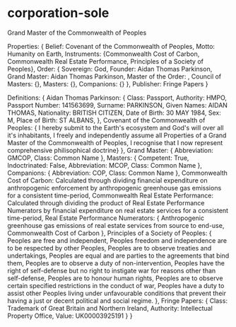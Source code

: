 # corporation-sole
Grand Master of the Commonwealth of Peoples

Properties:
  {
  Belief: Covenant of the Commonwealth of Peoples,
  Motto: Humanity on Earth,
  Instruments: 
    {Commonwealth Cost of Carbon,
    Commonwealth Real Estate Performance,
    Principles of a Society of Peoples},
  Order: 
    {
    Sovereign: God,
    Founder: Aidan Thomas Parkinson,
    Grand Master: Aidan Thomas Parkinson,
    Master of the Order: ,
    Council of Masters: {},
    Masters: {},
    Companions: {}
  },
  Publisher: Fringe Papers
}

Definitions: {
  Aidan Thomas Parkinson: {
    Class: Passport,
    Authority: HMPO,
    Passport Number: 141563699,
    Surname: PARKINSON,
    Given Names: AIDAN THOMAS,
    Nationality: BRITISH CITIZEN,
    Date of Birth: 30 MAY 1984,
    Sex: M,
    Place of Birth: ST ALBANS,
  },
  Covenant of the Commonwealth of Peoples: {
    I hereby submit to the Earth's ecosystem and God's will over all it's inhabitants,
    I freely and independently assume all Properties of a Grand Master of the Commonwealth of Peoples,
    I recognise that I now represent comprehensive philisophical doctrine}
  },
  Grand Master: {
    Abbreviation: GMCOP,
    Class: Common Name
  },
  Masters: {
    Competent: True,
    Indoctrinated: False,
    Abbreviation: MCOP,
    Class: Common Name
  },
  Companions: {
    Abbreviation: COP,
    Class: Common Name
  },
  Commonwealth Cost of Carbon: Calculated through dividing financial expenditure on anthropogenic enforcement by anthropogenic greenhouse gas emissions for a consistent time-period,
  Commonwealth Real Estate Performance: Calculated through dividing the product of Real Estate Performance Numerators by financial expenditure on real estate services for a consistent time-period,
  Real Estate Performance Numerators: {
    Anthropogenic greenhouse gas emissions of real estate services from source to end-use,
    Commonwealth Cost of Carbon
  },
  Principles of a Society of Peoples: {
    Peoples are free and independent,
    Peoples freedom and independence are to be respected by other Peoples,
    Peoples are to observe treaties and undertakings,
    Peoples are equal and are parties to the agreements that bind them,
    Peoples are to observe a duty of non-intervention,
    Peoples have the right of self-defense but no right to instigate war for reasons other than self-defense,
    Peoples are to honour human rights,
    Peoples are to observe certain specified restrictions in the conduct of war,
    Peoples have a duty to assist other Peoples living under unfavourable conditions that prevent their having a just or decent political and social regime.
  },
  Fringe Papers: {
    Class: Trademark of Great Britain and Northern Ireland,
    Authority: Intellectual Property Office,
    Value: UK00003925191
  }
}
